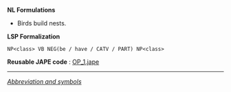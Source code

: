 __NL Formulations__ 



* Birds build nests.


  

__LSP Formalization__ 




```
NP<class> VB NEG(be / have / CATV / PART) NP<class>

```


__Reusable JAPE code__ 
 :
 [OP\_1.jape](../images/9/99/OP_1.jape "OP 1.jape") 





---



_[Abbreviation and symbols](../../Community/LSPSymbols "Community:LSPSymbols")_